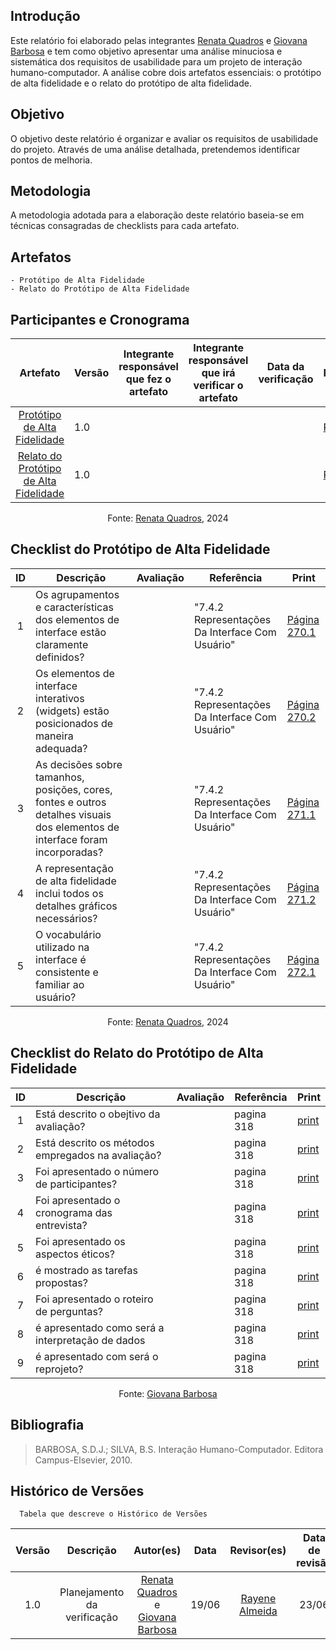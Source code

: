## Introdução
Este relatório foi elaborado pelas integrantes [Renata Quadros](https://github.com/Renatinha28) e [Giovana Barbosa](https://github.com/gio221) e tem como objetivo apresentar uma análise minuciosa e sistemática dos requisitos de usabilidade para um projeto de interação humano-computador. A análise cobre dois artefatos essenciais: o protótipo de alta fidelidade e o relato do protótipo de alta fidelidade.

## Objetivo
O objetivo deste relatório é organizar e avaliar os requisitos de usabilidade do projeto. Através de uma análise detalhada, pretendemos identificar pontos de melhoria.

## Metodologia
A metodologia adotada para a elaboração deste relatório baseia-se em técnicas consagradas de checklists para cada artefato.

## Artefatos
    - Protótipo de Alta Fidelidade
    - Relato do Protótipo de Alta Fidelidade

## Participantes e Cronograma

| Artefato | Versão | Integrante responsável que fez o artefato | Integrante responsável que irá verificar o artefato | Data da verificação | Resultado |
| :----------: | ---------- | ------------------------- | ------------------- | ----------- | ------------- |
| [ Protótipo de Alta Fidelidade]() | 1.0 |  | |  | [Resultado]() |
| [Relato do Protótipo de Alta Fidelidade]() | 1.0 | | | | [Resultado]() |

  
  <center> <p>Fonte: <a href="https://github.com/Renatinha28">Renata Quadros</a>, 2024</p>
</center>

## Checklist do Protótipo de Alta Fidelidade 
| ID | Descrição | Avaliação | Referência | Print |
| :----: | --------- | ---------- | ----------- | ------- |
| 1 | Os agrupamentos e características dos elementos de interface estão claramente definidos? | | "7.4.2 Representações Da Interface Com Usuário" | [Página 270.1](../../../assets/verificacao/verificação%20nosso%20grupo/etapa2/Pagina270.1.png) |
| 2 | Os elementos de interface interativos (widgets) estão posicionados de maneira adequada? | | "7.4.2 Representações Da Interface Com Usuário" | [Página 270.2](../../../assets/verificacao/verificação%20nosso%20grupo/etapa2/Pagina270.2.png) |
| 3 | As decisões sobre tamanhos, posições, cores, fontes e outros detalhes visuais dos elementos de interface foram incorporadas? | | "7.4.2 Representações Da Interface Com Usuário" | [Página 271.1](../../../assets/verificacao/verificação%20nosso%20grupo/etapa2/Pagina271.1.png) |
| 4 | A representação de alta fidelidade inclui todos os detalhes gráficos necessários? |  | "7.4.2 Representações Da Interface Com Usuário" | [Página 271.2](../../../assets/verificacao/verificação%20nosso%20grupo/etapa2/Pagina271.2.png) | 
| 5 | O vocabulário utilizado na interface é consistente e familiar ao usuário? | | "7.4.2 Representações Da Interface Com Usuário" | [Página 272.1](../../../assets/verificacao/verificação%20nosso%20grupo/etapa2/Pagina272.1.png) | 

  <center> <p>Fonte: <a href="https://github.com/Renatinha28">Renata Quadros</a>, 2024</p>
</center>

## Checklist do Relato do Protótipo de Alta Fidelidade

| ID | Descrição | Avaliação | Referência | Print |
| :----: | --------- | ---------- | ----------- | ------- |
|1|Está descrito o obejtivo da avaliação?||pagina 318|[print](../../../assets/verificacao/verificação%20nosso%20grupo/etapa%205/planejavalia2.png)|
|2|Está descrito os métodos empregados na avaliação?||pagina 318|[print](../../../assets/verificacao/verificação%20nosso%20grupo/etapa%205/planejavalia2.png)|
|3|Foi apresentado o número de participantes?||pagina 318|[print](../../../assets/verificacao/verificação%20nosso%20grupo/etapa%205/planejavalia2.png)|
|4|Foi apresentado o cronograma das entrevista?||pagina 318|[print](../../../assets/verificacao/verificação%20nosso%20grupo/etapa%205/planejavalia2.png)|
|5| Foi apresentado os aspectos éticos?||pagina 318|[print](../../../assets/verificacao/verificação%20nosso%20grupo/etapa%205/planejavalia2.png)|
|6| é mostrado as tarefas propostas?||pagina 318|[print](../../../assets/verificacao/verificação%20nosso%20grupo/etapa%205/planejavalia2.png)|
|7| Foi apresentado o roteiro de perguntas?||pagina 318|[print](../../../assets/verificacao/verificação%20nosso%20grupo/etapa%205/planejavalia2.png)|
|8| é apresentado como será a interpretação de dados||pagina 318|[print](../../../assets/verificacao/verificação%20nosso%20grupo/etapa%205/planejavalia2.png)|
|9| é apresentado com será o reprojeto?||pagina 318|[print](../../../assets/verificacao/verificação%20nosso%20grupo/etapa%205/planejavalia2.png)|

<center> <p>Fonte: <a href="https://github.com/gio221">Giovana Barbosa</a></p></center>


## Bibliografia
> BARBOSA, S.D.J.; SILVA, B.S. Interação Humano-Computador. Editora Campus-Elsevier, 2010.

## Histórico de Versões
      Tabela que descreve o Histórico de Versões

|     Versão       |     Descrição      |      Autor(es)      | Data           |  Revisor(es)          |Data de revisão|
| :----------------------------------------------------------: | :-------------------------------: | :-------------------------------------------------: | :-------------------------------: |  :-------------------------------: | :-------------------------------: |
| 1.0 | Planejamento da verificação | [Renata Quadros](https://github.com/Renatinha28) e [Giovana Barbosa](https://github.com/gio221) | 19/06 | [Rayene Almeida](https://github.com/rayenealmeida) | 23/06 




